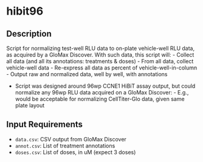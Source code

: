 # hibit96

## Description
Script for normalizing test-well RLU data to on-plate vehicle-well RLU data, as acquired by a GloMax Discover. With such data, this script will:
      - Collect all data (and all its annotations: treatments & doses)
      - From all data, collect vehicle-well data
      - Re-express all data as percent of vehicle-well-in-column
      - Output raw and normalized data, well by well, with annotations
- Script was designed around 96wp CCNE1 HiBiT assay output, but could normalize any 96wp RLU data acquired on a GloMax Discover:
      - E.g., would be acceptable for normalizing CellTiter-Glo data, given same plate layout

## Input Requirements
- ```data.csv```: CSV output from GloMax Discover
- ```annot.csv```: List of treatment annotations
- ```doses.csv```: List of doses, in uM (expect 3 doses)
